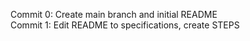 Commit 0: Create main branch and initial README  
Commit 1: Edit README to specifications, create STEPS  